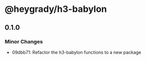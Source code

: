 # @heygrady/h3-babylon

## 0.1.0

### Minor Changes

- 09dbb71: Refactor the h3-babylon functions to a new package
